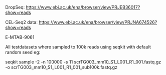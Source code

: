 DropSeq:
https://www.ebi.ac.uk/ena/browser/view/PRJEB36017?show=reads

CEL-Seq2 data:
https://www.ebi.ac.uk/ena/browser/view/PRJNA674526?show=reads

E-MTAB-9061

All testdatasets where sampled to 100k reads using seqkit with default random seed 
eg:

seqkit sample -2 -n 100000 -s 11  scrTG003_mm10_S1_L001_R1_001.fastq.gz -o scrTG003_mm10_S1_L001_R1_001_sub100k.fastq.gz